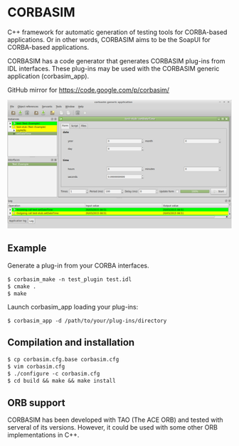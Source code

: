 CORBASIM
========

C++ framework for automatic generation of testing tools for CORBA-based applications.
Or in other words, CORBASIM aims to be the SoapUI for CORBA-based applications.

CORBASIM has a code generator that generates CORBASIM plug-ins from IDL interfaces.
These plug-ins may be used with the CORBASIM generic application (corbasim_app).

GitHub mirror for https://code.google.com/p/corbasim/


![corbasim_app](https://raw.githubusercontent.com/catedrasaes-umu/corbasim/images/corbasim.png)

Example
-------

Generate a plug-in from your CORBA interfaces.

```
$ corbasim_make -n test_plugin test.idl
$ cmake .
$ make
```

Launch corbasim_app loading your plug-ins:

```
$ corbasim_app -d /path/to/your/plug-ins/directory
```


Compilation and installation
----------------------------

```
$ cp corbasim.cfg.base corbasim.cfg
$ vim corbasim.cfg
$ ./configure -c corbasim.cfg
$ cd build && make && make install
```

ORB support
-----------

CORBASIM has been developed with TAO (The ACE ORB) and tested with serveral of its versions.
However, it could be used with some other ORB implementations in C++.
